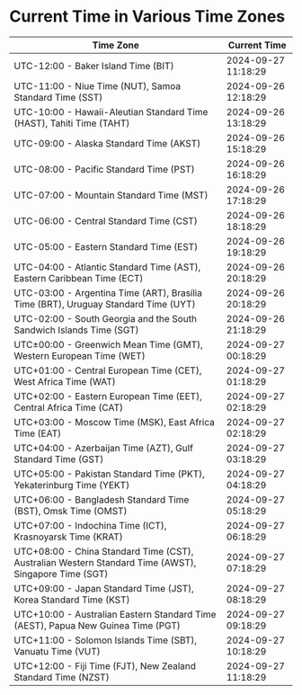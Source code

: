 # Current Time in Various Time Zones

| Time Zone | Current Time |
|-----------|--------------|
| UTC-12:00 - Baker Island Time (BIT) | 2024-09-27 11:18:29 |
| UTC-11:00 - Niue Time (NUT), Samoa Standard Time (SST) | 2024-09-26 12:18:29 |
| UTC-10:00 - Hawaii-Aleutian Standard Time (HAST), Tahiti Time (TAHT) | 2024-09-26 13:18:29 |
| UTC-09:00 - Alaska Standard Time (AKST) | 2024-09-26 15:18:29 |
| UTC-08:00 - Pacific Standard Time (PST) | 2024-09-26 16:18:29 |
| UTC-07:00 - Mountain Standard Time (MST) | 2024-09-26 17:18:29 |
| UTC-06:00 - Central Standard Time (CST) | 2024-09-26 18:18:29 |
| UTC-05:00 - Eastern Standard Time (EST) | 2024-09-26 19:18:29 |
| UTC-04:00 - Atlantic Standard Time (AST), Eastern Caribbean Time (ECT) | 2024-09-26 20:18:29 |
| UTC-03:00 - Argentina Time (ART), Brasília Time (BRT), Uruguay Standard Time (UYT) | 2024-09-26 20:18:29 |
| UTC-02:00 - South Georgia and the South Sandwich Islands Time (SGT) | 2024-09-26 21:18:29 |
| UTC±00:00 - Greenwich Mean Time (GMT), Western European Time (WET) | 2024-09-27 00:18:29 |
| UTC+01:00 - Central European Time (CET), West Africa Time (WAT) | 2024-09-27 01:18:29 |
| UTC+02:00 - Eastern European Time (EET), Central Africa Time (CAT) | 2024-09-27 02:18:29 |
| UTC+03:00 - Moscow Time (MSK), East Africa Time (EAT) | 2024-09-27 02:18:29 |
| UTC+04:00 - Azerbaijan Time (AZT), Gulf Standard Time (GST) | 2024-09-27 03:18:29 |
| UTC+05:00 - Pakistan Standard Time (PKT), Yekaterinburg Time (YEKT) | 2024-09-27 04:18:29 |
| UTC+06:00 - Bangladesh Standard Time (BST), Omsk Time (OMST) | 2024-09-27 05:18:29 |
| UTC+07:00 - Indochina Time (ICT), Krasnoyarsk Time (KRAT) | 2024-09-27 06:18:29 |
| UTC+08:00 - China Standard Time (CST), Australian Western Standard Time (AWST), Singapore Time (SGT) | 2024-09-27 07:18:29 |
| UTC+09:00 - Japan Standard Time (JST), Korea Standard Time (KST) | 2024-09-27 08:18:29 |
| UTC+10:00 - Australian Eastern Standard Time (AEST), Papua New Guinea Time (PGT) | 2024-09-27 09:18:29 |
| UTC+11:00 - Solomon Islands Time (SBT), Vanuatu Time (VUT) | 2024-09-27 10:18:29 |
| UTC+12:00 - Fiji Time (FJT), New Zealand Standard Time (NZST) | 2024-09-27 11:18:29 |
